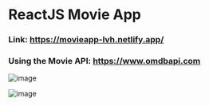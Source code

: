 # ReactJS Movie App 
### Link: https://movieapp-lvh.netlify.app/
### Using the Movie API: https://www.omdbapi.com


![image](https://github.com/lvhoaa/ReactJSMovieSearch/assets/87745938/4948adee-268f-49cd-8267-dd7aed98724a)


![image](https://github.com/lvhoaa/ReactJSMovieSearch/assets/87745938/a70c9a58-efaf-49f6-a091-59e1342f6c39)

